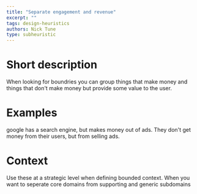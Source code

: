 ```yaml
---
title: "Separate engagement and revenue"
excerpt: ""
tags: design-heuristics
authors: Nick Tune
type: subheuristic
---
```


# Short description

When looking for boundries you can group things that make money and things that don't make money but provide some value to the user.

# Examples

google has a search engine, but makes money out of ads. They don't get money from their users, but from selling ads.

# Context

Use these at a strategic level when defining bounded context. When you want to seperate core domains from supporting and generic subdomains
